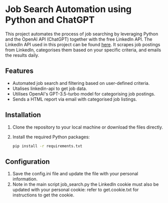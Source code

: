 # Job Search Automation using Python and ChatGPT

This project automates the process of job searching by leveraging Python and the OpenAI API (ChatGPT) together with the free LinkedIn API. The LinkedIn API used in this project can be found [here](https://github.com/username/linkedin-api-project). It scrapes job postings from LinkedIn, categorises them based on your specific criteria, and emails the results daily.


## Features
- Automated job search and filtering based on user-defined criteria.
- Utalises linkedin-api to get job data. 
- Utilises OpenAI's GPT-3.5-turbo model for categorising job postings.
- Sends a HTML report via email with categorised job listings.

## Installation

1. Clone the repository to your local machine or download the files directly.
2. Install the required Python packages:

   ```bash
   pip install -r requirements.txt

## Configuration

1. Save the config.ini file and update the file with your personal information.
2. Note in the main script job_search.py the LinkedIn cookie must also be updated with your personal cookie: refer to get.cookie.txt for instructions to get the cookie. 
   
